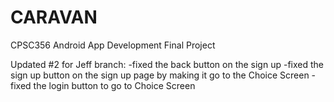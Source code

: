 # CARAVAN

CPSC356 Android App Development Final Project

Updated #2 for Jeff branch:
  -fixed the back button on the sign up
  -fixed the sign up button on the sign up page by making it go to the Choice Screen
  -fixed the login button to go to Choice Screen
  
